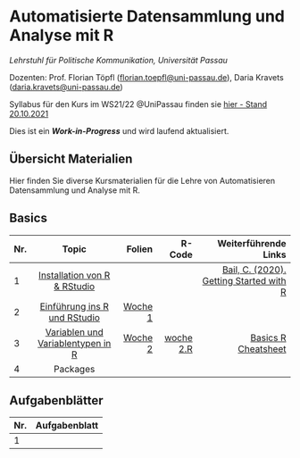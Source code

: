 # Automatisierte Datensammlung und Analyse mit R

*Lehrstuhl für Politische Kommunikation, Universität Passau* 

Dozenten: Prof. Florian Töpfl (<florian.toepfl@uni-passau.de>), Daria Kravets (<daria.kravets@uni-passau.de>)


Syllabus für den Kurs im WS21/22 @UniPassau finden sie [hier - Stand 20.10.2021](https://github.com/polcomm-passau/computational-methods-kurs/files/7381107/2021_10_20_Seminarplan_Datensammlung%2BUebung_neu.pdf)

  
Dies ist ein ***Work-in-Progress*** und wird laufend aktualisiert.

Übersicht Materialien
---------------

Hier finden Sie diverse Kursmaterialien für die Lehre von Automatisieren Datensammlung und Analyse mit R. 

## Basics  

| Nr.  | Topic       | Folien | R-Code |Weiterführende Links |
| -----|:-----------:| ------:|-------:|--------------------:|
| 1    | [Installation von R & RStudio](https://github.com/polcomm-passau/computational-methods-kurs/blob/main/tutorials/installation.md)| | |[Bail, C. (2020). Getting Started with R](https://www.youtube.com/watch?v=oFv25YAWSNc)|
| 2    | [Einführung ins R und RStudio](https://github.com/polcomm-passau/computational-methods-kurs/blob/main/tutorials/basics_R_woche1.md)| [Woche 1](https://github.com/polcomm-passau/computational-methods-kurs/files/7390878/Sitzung.1_.WU.Programmieren.fur.KoWi.pdf)| ||
| 3    | [Variablen und Variablentypen in R](https://github.com/polcomm-passau/computational-methods-kurs/blob/main/tutorials/variablen.md) |  [Woche 2](https://github.com/polcomm-passau/computational-methods-kurs/files/7441299/Sitzung.2_.WU.Programmieren.fur.KoWi.pdf) | [woche 2.R](https://github.com/polcomm-passau/computational-methods-kurs/blob/main/tutorials/woche%202.R) | [Basics R Cheatsheet](https://github.com/rstudio/cheatsheets/blob/main/base-r.pdf)              |
| 4    | Packages |         |                     |


## Aufgabenblätter

| Nr.  | Aufgabenblatt     |
| -----|:-----------------:|
|    1 |                   |


